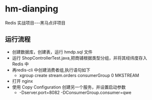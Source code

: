 # hm-dianping
Redis 实战项目---黑马点评项目

## 运行流程
- 创建数据库，创建表，运行 hmdp.sql 文件
- 运行 ShopControllerTest.java,把商铺根据类型分组，并将其经纬度存入 Redis 中
- 再redis-cli 中创建消费者组,执行语句如下
  - xgroup create stream.orders consumerGroup 0 MKSTREAM
- 打开 nginx
- 使用 Copy Configuration 创建另一个服务，并设置启动参数
  - -Dserver.port=8082 -DConsumerGroup.consumer=qwe
